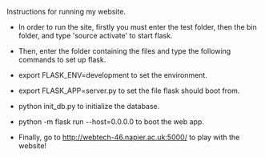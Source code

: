 Instructions for running my website.


- In order to run the site, firstly you must enter the test folder, then the bin folder, and type 'source activate' to start flask.

- Then, enter the folder containing the files and type the following commands to set up flask.
- export FLASK_ENV=development to set the environment.
- export FLASK_APP=server.py to set the file flask should boot from.
- python init_db.py to initialize the database.
- python -m flask run --host=0.0.0.0 to boot the web app.

- Finally, go to http://webtech-46.napier.ac.uk:5000/ to play with the website!
